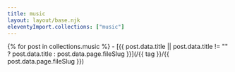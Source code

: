 ```yaml
---
title: music
layout: layout/base.njk
eleventyImport.collections: ["music"]
---
```


{% for post in collections.music %}
 \- [{{ post.data.title || post.data.title != "" ? post.data.title : post.data.page.fileSlug }}](/{{ tag }}/{{ post.data.page.fileSlug }})